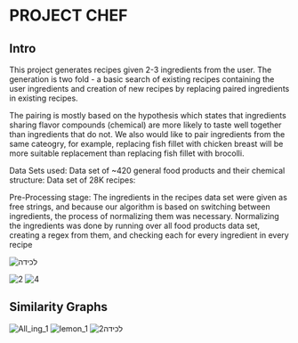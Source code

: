 # PROJECT CHEF

## Intro
This project generates recipes given 2-3 ingredients from the user. The generation is two fold - a basic search of existing recipes containing the user ingredients and creation of new recipes by replacing paired ingredients in existing recipes.

The pairing is mostly based on the hypothesis which states that ingredients sharing flavor compounds (chemical) are more likely to taste well together than ingredients that do not.
We also would like to pair ingredients from the same cateogry, for example, replacing fish fillet with chicken breast will be more suitable replacement than replacing fish fillet with brocolli.


Data Sets used:
Data set of ~420 general food products and their chemical structure:
Data set of 28K recipes:

Pre-Processing stage:
The ingredients in the recipes data set were given as free strings, and because our algorithm is based on switching
between ingredients, the process of normalizing them was necessary.
Normalizing the ingredients was done by running over all food products data set, creating a regex from them, and
checking each for every ingredient in every recipe

![‏‏לכידה](https://user-images.githubusercontent.com/44048156/61820008-ded16580-ae5c-11e9-8c3d-2141e6bcc433.JPG)

![2](https://user-images.githubusercontent.com/44048156/61818872-813c1980-ae5a-11e9-8a57-a49c2d984c18.JPG)
![4](https://user-images.githubusercontent.com/44048156/61818882-86996400-ae5a-11e9-9e04-802a170ece61.JPG)

## Similarity Graphs

![All_ing_1](https://user-images.githubusercontent.com/44048156/61819270-53a3a000-ae5b-11e9-9a41-dc8694a8265d.png)
![lemon_1](https://user-images.githubusercontent.com/44048156/61819271-53a3a000-ae5b-11e9-9d60-e0b799ccf79c.png)
![2‏‏לכידה](https://user-images.githubusercontent.com/44048156/61820009-ded16580-ae5c-11e9-9cc4-9e973b523869.JPG)
